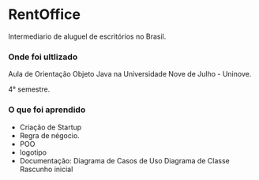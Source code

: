 # RentOffice

Intermediario de aluguel de escritórios no Brasil.

### Onde foi ultlizado

Aula de Orientação Objeto Java na Universidade Nove de Julho - Uninove.

4° semestre.

### O que foi aprendido

- Criação de Startup
- Regra de négocio.
- POO
- logotipo
- Documentação:
Diagrama de Casos de Uso
Diagrama de Classe
Rascunho inicial
